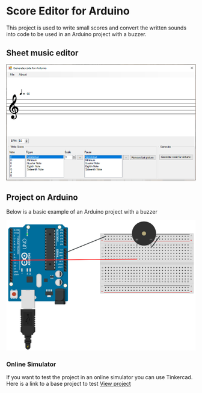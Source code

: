 # Score Editor for Arduino

This project is used to write small scores and convert the written sounds into code to be used in an Arduino project with a buzzer.

## Sheet music editor

![editor](Readme/screen.png)

## Project on Arduino

Below is a basic example of an Arduino project with a buzzer

![arduino](Readme/arduino.png)

### Online Simulator

If you want to test the project in an online simulator you can use Tinkercad. Here is a link to a base project to test [View project](https://www.tinkercad.com/things/0m69whJNaFS-buzzer-test)


